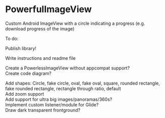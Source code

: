 # PowerfulImageView  
Custom Android ImageView with a circle indicating a progress (e.g. download progress of the image)  
  
To do:  
  
Publish library!  
  
Write instructions and readme file  
  
Create a PowerlessImageView without appcompat support?  
Create code diagram?  
  
Add shapes: Circle, fake circle, oval, fake oval, square, rounded rectangle, fake rounded rectangle, rectangle through ratio, default  
Add zoom support  
Add support for ultra big images/panoramas/360s?  
Implement custom listener/module for Glide?  
Draw dark transparent frontground?  
